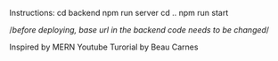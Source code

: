 Instructions:
<span>cd backend</span>
<span>npm run server</span>
<span>cd ..</span>
<span>npm run start</span>

/*before deploying, base url in the backend code needs to be changed*/

Inspired by MERN Youtube Turorial by Beau Carnes

